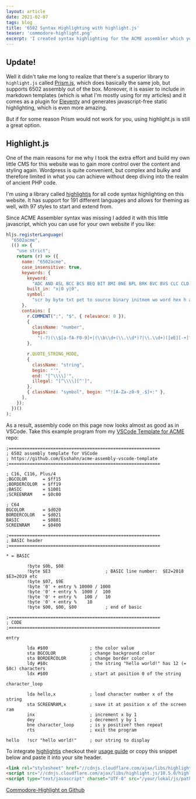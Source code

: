 ```yaml
---
layout: article
date: 2021-02-07
tags: blog
title: '6502 Syntax Highlighting with highlight.js'
teaser: 'commodore-highlight.png'
excerpt: 'I created syntax highlighting for the ACME assembler which you can implement on your own website or blog.'
---
```


## Update!

Well it didn't take me long to realize that there's a superior library to `highlight.js` called [Prism.js](http://www.prismjs.com), which does basically the same job, but supports 6502 assembly out of the box. Moreover, it is easier to include in markdown templates (which is what I'm mostly using for my articles) and it comes as a plugin for [Eleventy](http://www.11ty.com) and generates javascript-free static highlighting, which is even more amazing.

But if for some reason Prism would not work for you, using highlight.js is still a great option.

## Highlight.js 

One of the main reasons for me why I took the extra effort and build my own little CMS for this website was to gain more control over the content and styling again. Wordpress is quite convenient, but complex and bulky and therefore limited in what you can achieve without deep diving into the realm of ancient PHP code.

I'm using a library called [highlightjs](https://highlightjs.org) for all code syntax highlighting on this website. It has support for 191 different languages and allows for theming as well, with 97 styles to start and extend from.

Since ACME Assembler syntax was missing I added it with this little javascript, which you can use for your own website if you like:

``` js
hljs.registerLanguage(
  "6502acme",
  (() => {
    "use strict";
    return (r) => ({
      name: "6502acme",
      case_insensitive: true,
      keywords: {
        keyword:
          "ADC AND ASL BCC BCS BEQ BIT BMI BNE BPL BRK BVC BVS CLC CLD CLI CLV CMP CPX CPY DEC DEX DEY EOR INC INX INY JMP JSR LDA LDX LDY LSR NOP ORA PHA PHP PLA PLP ROL ROR RTI RTS SBC SEC SED SEI STA STX STY TAX TAY TSX TXA TXS TYA",
        built_in: "x|0 y|0",
        symbol:
          "scr by byte txt pet to source binary initmem wo word hex h align fi fill skip convtab ct text tx raw scrxor zone sl if ifdef ifndef for set do while endoffile warn error serious macro pseudopc cpu to al as rl rs",
      },
      contains: [
        r.COMMENT(";", "$", { relevance: 0 }),
        {
          className: "number",
          begin:
            "(-?)(\\$[a-fA-F0-9]+|(\\b\\d+(\\.\\d*)?|\\.\\d+)([eE][-+]?\\d+)?)",
        },

        r.QUOTE_STRING_MODE,
        {
          className: "string",
          begin: "'",
          end: "[^\\\\]'",
          illegal: "[^\\\\][^']",
        },
        { className: "symbol", begin: "^![A-Za-z0-9_.$]+:" },
      ],
    });
  })()
);
```

As a result, assembly code on this page now looks almost as good as in VSCode. Take this example program from my [VSCode Template for ACME](https://github.com/Esshahn/acme-assembly-vscode-template) repo:

``` asm6502
;==========================================================
; 6502 assembly template for VSCode
; https://github.com/Esshahn/acme-assembly-vscode-template
;==========================================================
 
; C16, C116, Plus/4
;BGCOLOR      = $ff15
;BORDERCOLOR  = $ff19
;BASIC        = $1001
;SCREENRAM    = $0c00

; C64
BGCOLOR       = $d020
BORDERCOLOR   = $d021
BASIC         = $0801
SCREENRAM     = $0400

;==========================================================
; BASIC header
;==========================================================

* = BASIC

        !byte $0b, $08
        !byte $E3                     ; BASIC line number:  $E2=2018 $E3=2019 etc       
        !byte $07, $9E
        !byte '0' + entry % 10000 / 1000        
        !byte '0' + entry %  1000 /  100        
        !byte '0' + entry %   100 /   10        
        !byte '0' + entry %    10             
        !byte $00, $00, $00           ; end of basic

;==========================================================
; CODE
;==========================================================

entry

        lda #$00                ; the color value
        sta BGCOLOR             ; change background color
        sta BORDERCOLOR         ; change border color
        ldy #$0c                ; the string "hello world!" has 12 (= $0c) characters
        ldx #$00                ; start at position 0 of the string

character_loop

        lda hello,x             ; load character number x of the string
        sta SCREENRAM,x         ; save it at position x of the screen ram
        inx                     ; increment x by 1
        dey                     ; decrement y by 1
        bne character_loop      ; is y positive? then repeat
        rts                     ; exit the program

hello   !scr "hello world!"     ; our string to display
```

To integrate [highlightjs](https://highlightjs.org) checkout their [usage guide](https://highlightjs.org/usage/) or copy this snippet below and paste it into your site header.

``` html
<link rel="stylesheet" href="//cdnjs.cloudflare.com/ajax/libs/highlight.js/10.5.0/styles/monokai-sublime.min.css">
<script src="//cdnjs.cloudflare.com/ajax/libs/highlight.js/10.5.0/highlight.min.js"></script>
<script type="text/javascript" charset="UTF-8" src="/your/lokal/js/path/commodore-highlight.js"></script>
```

[Commodore-Highlight on Github](https://github.com/Esshahn/commodore-highlight)


